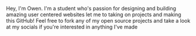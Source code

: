 Hey, I'm Owen. I'm a student who's passion for designing and building amazing user centered websites let me to taking on projects and making this GitHub! Feel free to fork any of my open source projects and take a look at my socials if you're interested in anything I've made

<!--- [![Top Langs](https://github-readme-stats.vercel.app/api/top-langs/?username=owen-laney)](https://github.com/anuraghazra/github-readme-stats) --->

<!---
owen-laney/owen-laney is a ✨ special ✨ repository because its `README.md` (this file) appears on your GitHub profile.
You can click the Preview link to take a look at your changes.
--->
